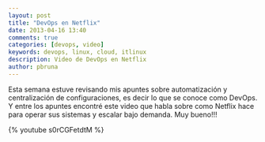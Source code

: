 ```yaml
---
layout: post
title: "DevOps en Netflix"
date: 2013-04-16 13:40
comments: true
categories: [devops, video]
keywords: devops, linux, cloud, itlinux
description: Video de DevOps en Netflix
author: pbruna
---
```

Esta semana estuve revisando mis apuntes sobre automatización y centralización de configuraciones, es decir lo que se conoce como DevOps. Y entre los apuntes encontré este video que habla sobre como Netflix hace para operar sus sistemas y escalar bajo demanda. Muy bueno!!!

{% youtube s0rCGFetdtM %}


